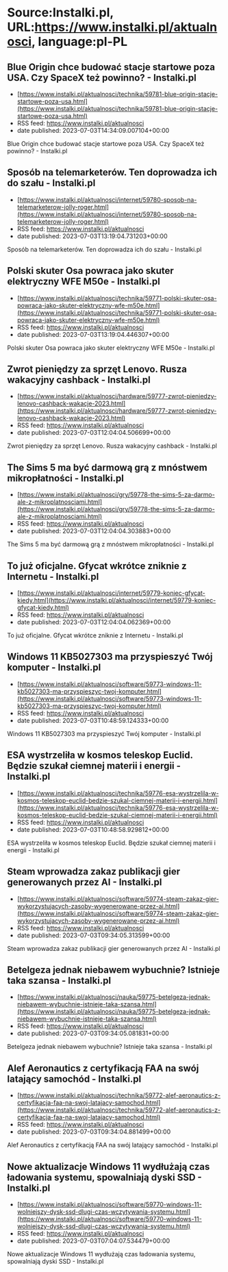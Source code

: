 # Source:Instalki.pl, URL:https://www.instalki.pl/aktualnosci, language:pl-PL

## Blue Origin chce budować stacje startowe poza USA. Czy SpaceX też powinno? - Instalki.pl
 - [https://www.instalki.pl/aktualnosci/technika/59781-blue-origin-stacje-startowe-poza-usa.html](https://www.instalki.pl/aktualnosci/technika/59781-blue-origin-stacje-startowe-poza-usa.html)
 - RSS feed: https://www.instalki.pl/aktualnosci
 - date published: 2023-07-03T14:34:09.007104+00:00

Blue Origin chce budować stacje startowe poza USA. Czy SpaceX też powinno? - Instalki.pl

## Sposób na telemarketerów. Ten doprowadza ich do szału - Instalki.pl
 - [https://www.instalki.pl/aktualnosci/internet/59780-sposob-na-telemarketerow-jolly-roger.html](https://www.instalki.pl/aktualnosci/internet/59780-sposob-na-telemarketerow-jolly-roger.html)
 - RSS feed: https://www.instalki.pl/aktualnosci
 - date published: 2023-07-03T13:19:04.731203+00:00

Sposób na telemarketerów. Ten doprowadza ich do szału - Instalki.pl

## Polski skuter Osa powraca jako skuter elektryczny WFE M50e - Instalki.pl
 - [https://www.instalki.pl/aktualnosci/technika/59771-polski-skuter-osa-powraca-jako-skuter-elektryczny-wfe-m50e.html](https://www.instalki.pl/aktualnosci/technika/59771-polski-skuter-osa-powraca-jako-skuter-elektryczny-wfe-m50e.html)
 - RSS feed: https://www.instalki.pl/aktualnosci
 - date published: 2023-07-03T13:19:04.446307+00:00

Polski skuter Osa powraca jako skuter elektryczny WFE M50e - Instalki.pl

## Zwrot pieniędzy za sprzęt Lenovo. Rusza wakacyjny cashback - Instalki.pl
 - [https://www.instalki.pl/aktualnosci/hardware/59777-zwrot-pieniedzy-lenovo-cashback-wakacje-2023.html](https://www.instalki.pl/aktualnosci/hardware/59777-zwrot-pieniedzy-lenovo-cashback-wakacje-2023.html)
 - RSS feed: https://www.instalki.pl/aktualnosci
 - date published: 2023-07-03T12:04:04.506699+00:00

Zwrot pieniędzy za sprzęt Lenovo. Rusza wakacyjny cashback - Instalki.pl

## The Sims 5 ma być darmową grą z mnóstwem mikropłatności - Instalki.pl
 - [https://www.instalki.pl/aktualnosci/gry/59778-the-sims-5-za-darmo-ale-z-mikroplatnosciami.html](https://www.instalki.pl/aktualnosci/gry/59778-the-sims-5-za-darmo-ale-z-mikroplatnosciami.html)
 - RSS feed: https://www.instalki.pl/aktualnosci
 - date published: 2023-07-03T12:04:04.303883+00:00

The Sims 5 ma być darmową grą z mnóstwem mikropłatności - Instalki.pl

## To już oficjalne. Gfycat wkrótce zniknie z Internetu - Instalki.pl
 - [https://www.instalki.pl/aktualnosci/internet/59779-koniec-gfycat-kiedy.html](https://www.instalki.pl/aktualnosci/internet/59779-koniec-gfycat-kiedy.html)
 - RSS feed: https://www.instalki.pl/aktualnosci
 - date published: 2023-07-03T12:04:04.062369+00:00

To już oficjalne. Gfycat wkrótce zniknie z Internetu - Instalki.pl

## Windows 11 KB5027303 ma przyspieszyć Twój komputer - Instalki.pl
 - [https://www.instalki.pl/aktualnosci/software/59773-windows-11-kb5027303-ma-przyspieszyc-twoj-komputer.html](https://www.instalki.pl/aktualnosci/software/59773-windows-11-kb5027303-ma-przyspieszyc-twoj-komputer.html)
 - RSS feed: https://www.instalki.pl/aktualnosci
 - date published: 2023-07-03T10:48:59.124333+00:00

Windows 11 KB5027303 ma przyspieszyć Twój komputer - Instalki.pl

## ESA wystrzeliła w kosmos teleskop Euclid. Będzie szukał ciemnej materii i energii - Instalki.pl
 - [https://www.instalki.pl/aktualnosci/technika/59776-esa-wystrzelila-w-kosmos-teleskop-euclid-bedzie-szukal-ciemnej-materii-i-energii.html](https://www.instalki.pl/aktualnosci/technika/59776-esa-wystrzelila-w-kosmos-teleskop-euclid-bedzie-szukal-ciemnej-materii-i-energii.html)
 - RSS feed: https://www.instalki.pl/aktualnosci
 - date published: 2023-07-03T10:48:58.929812+00:00

ESA wystrzeliła w kosmos teleskop Euclid. Będzie szukał ciemnej materii i energii - Instalki.pl

## Steam wprowadza zakaz publikacji gier generowanych przez AI - Instalki.pl
 - [https://www.instalki.pl/aktualnosci/software/59774-steam-zakaz-gier-wykorzystujacych-zasoby-wygenerowane-przez-ai.html](https://www.instalki.pl/aktualnosci/software/59774-steam-zakaz-gier-wykorzystujacych-zasoby-wygenerowane-przez-ai.html)
 - RSS feed: https://www.instalki.pl/aktualnosci
 - date published: 2023-07-03T09:34:05.313599+00:00

Steam wprowadza zakaz publikacji gier generowanych przez AI - Instalki.pl

## Betelgeza jednak niebawem wybuchnie? Istnieje taka szansa - Instalki.pl
 - [https://www.instalki.pl/aktualnosci/nauka/59775-betelgeza-jednak-niebawem-wybuchnie-istnieje-taka-szansa.html](https://www.instalki.pl/aktualnosci/nauka/59775-betelgeza-jednak-niebawem-wybuchnie-istnieje-taka-szansa.html)
 - RSS feed: https://www.instalki.pl/aktualnosci
 - date published: 2023-07-03T09:34:05.081831+00:00

Betelgeza jednak niebawem wybuchnie? Istnieje taka szansa - Instalki.pl

## Alef Aeronautics z certyfikacją FAA na swój latający samochód - Instalki.pl
 - [https://www.instalki.pl/aktualnosci/technika/59772-alef-aeronautics-z-certyfikacja-faa-na-swoj-latajacy-samochod.html](https://www.instalki.pl/aktualnosci/technika/59772-alef-aeronautics-z-certyfikacja-faa-na-swoj-latajacy-samochod.html)
 - RSS feed: https://www.instalki.pl/aktualnosci
 - date published: 2023-07-03T09:34:04.881499+00:00

Alef Aeronautics z certyfikacją FAA na swój latający samochód - Instalki.pl

## Nowe aktualizacje Windows 11 wydłużają czas ładowania systemu, spowalniają dyski SSD - Instalki.pl
 - [https://www.instalki.pl/aktualnosci/software/59770-windows-11-wolniejszy-dysk-ssd-dlugi-czas-wczytywania-systemu.html](https://www.instalki.pl/aktualnosci/software/59770-windows-11-wolniejszy-dysk-ssd-dlugi-czas-wczytywania-systemu.html)
 - RSS feed: https://www.instalki.pl/aktualnosci
 - date published: 2023-07-03T07:04:07.534479+00:00

Nowe aktualizacje Windows 11 wydłużają czas ładowania systemu, spowalniają dyski SSD - Instalki.pl

